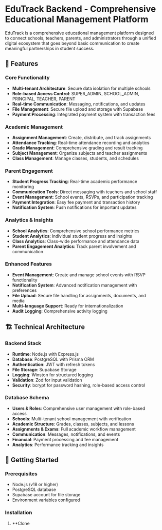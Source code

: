 # EduTrack Backend - Comprehensive Educational Management Platform

EduTrack is a comprehensive educational management platform designed to connect schools, teachers, parents, and administrators through a unified digital ecosystem that goes beyond basic communication to create meaningful partnerships in student success.

## 🌟 Features

### Core Functionality
- **Multi-tenant Architecture**: Secure data isolation for multiple schools
- **Role-based Access Control**: SUPER_ADMIN, SCHOOL_ADMIN, PRINCIPAL, TEACHER, PARENT
- **Real-time Communication**: Messaging, notifications, and updates
- **File Management**: Secure file upload and storage with Supabase
- **Payment Processing**: Integrated payment system with transaction fees

### Academic Management
- **Assignment Management**: Create, distribute, and track assignments
- **Attendance Tracking**: Real-time attendance recording and analytics
- **Grade Management**: Comprehensive grading and result tracking
- **Subject Management**: Organize subjects and teacher assignments
- **Class Management**: Manage classes, students, and schedules

### Parent Engagement
- **Student Progress Tracking**: Real-time academic performance monitoring
- **Communication Tools**: Direct messaging with teachers and school staff
- **Event Management**: School events, RSVPs, and participation tracking
- **Payment Integration**: Easy fee payment and transaction history
- **Notification System**: Push notifications for important updates

### Analytics & Insights
- **School Analytics**: Comprehensive school performance metrics
- **Student Analytics**: Individual student progress and insights
- **Class Analytics**: Class-wide performance and attendance data
- **Parent Engagement Analytics**: Track parent involvement and communication

### Enhanced Features
- **Event Management**: Create and manage school events with RSVP functionality
- **Notification System**: Advanced notification management with preferences
- **File Upload**: Secure file handling for assignments, documents, and media
- **Multi-language Support**: Ready for internationalization
- **Audit Logging**: Comprehensive activity logging

## 🏗️ Technical Architecture

### Backend Stack
- **Runtime**: Node.js with Express.js
- **Database**: PostgreSQL with Prisma ORM
- **Authentication**: JWT with refresh tokens
- **File Storage**: Supabase Storage
- **Logging**: Winston for structured logging
- **Validation**: Zod for input validation
- **Security**: bcrypt for password hashing, role-based access control

### Database Schema
- **Users & Roles**: Comprehensive user management with role-based access
- **Schools**: Multi-tenant school management with verification
- **Academic Structure**: Grades, classes, subjects, and lessons
- **Assignments & Exams**: Full academic workflow management
- **Communication**: Messages, notifications, and events
- **Financial**: Payment processing and fee management
- **Analytics**: Performance tracking and insights

## 🚀 Getting Started

### Prerequisites
- Node.js (v18 or higher)
- PostgreSQL database
- Supabase account for file storage
- Environment variables configured

### Installation

1. **Clone
